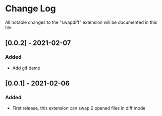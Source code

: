 # Change Log

All notable changes to the "swapdiff" extension will be documented in this file.

## [0.0.2] - 2021-02-07
### Added
- Add gif demo

## [0.0.1] - 2021-02-06
### Added
- First release, this extension can swap 2 opened files in diff mode